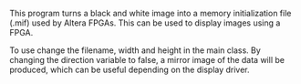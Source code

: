This program turns a black and white image into a memory initialization file (.mif) used by Altera FPGAs. This can be used to display images using a FPGA.

To use change the filename, width and height in the main class. By changing the direction variable to false, a mirror image of the data will be produced, which can be useful depending on the display driver.
